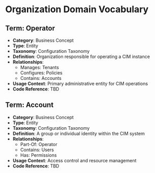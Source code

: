 # Organization Domain Vocabulary

## Term: Operator
- **Category**: Business Concept
- **Type**: Entity
- **Taxonomy**: Configuration Taxonomy
- **Definition**: Organization responsible for operating a CIM instance
- **Relationships**:
  * Manages: Tenants
  * Configures: Policies
  * Contains: Accounts
- **Usage Context**: Primary administrative entity for CIM operations
- **Code Reference**: TBD

## Term: Account
- **Category**: Business Concept
- **Type**: Entity
- **Taxonomy**: Configuration Taxonomy
- **Definition**: A group or individual identity within the CIM system
- **Relationships**:
  * Part-Of: Operator
  * Contains: Users
  * Has: Permissions
- **Usage Context**: Access control and resource management
- **Code Reference**: TBD 